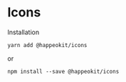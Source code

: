 # Icons



Installation

    yarn add @happeokit/icons

or 

    npm install --save @happeokit/icons
